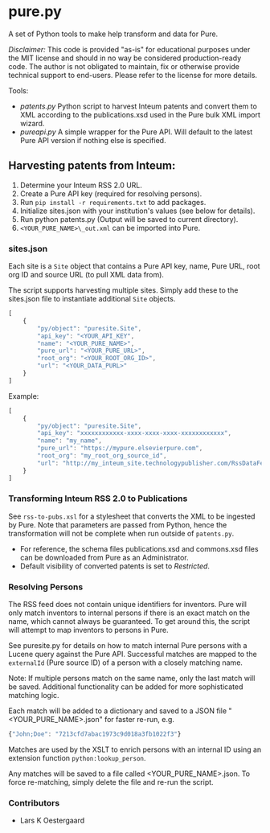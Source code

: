 # pure.py
A set of Python tools to make help transform and data for Pure.

*Disclaimer:* This code is provided "as-is" for educational purposes under the MIT license and should in no way be considered production-ready code. The author is not obligated to maintain, fix or otherwise provide technical support to end-users. Please refer to the license for more details. 

Tools:
- *patents.py* Python script to harvest Inteum patents and convert them to XML according to the publications.xsd used in the Pure bulk XML import wizard. 
- *pureapi.py* A simple wrapper for the Pure API. Will default to the latest Pure API version if nothing else is specified.


## Harvesting patents from Inteum:
1. Determine your Inteum RSS 2.0 URL.
1. Create a Pure API key (required for resolving persons).
1. Run `pip install -r requirements.txt` to add packages. 
1. Initialize sites.json with your institution's values (see below for details).
1. Run python patents.py (Output will be saved to current directory).
1. `<YOUR_PURE_NAME>\_out.xml` can be imported into Pure.

### sites.json
Each site is a `Site` object that contains a Pure API key, name, Pure URL, root org ID and source URL (to pull XML data from). 

The script supports harvesting multiple sites. Simply add these to the sites.json file to instantiate additional `Site` objects.
```javascript
[
    {
        "py/object": "puresite.Site",
        "api_key": "<YOUR_API_KEY",
        "name": "<YOUR_PURE_NAME>",
        "pure_url": "<YOUR_PURE_URL>",
        "root_org": "<YOUR_ROOT_ORG_ID>",
        "url": "<YOUR_DATA_PURL>"
    }
]
```

Example:
```javascript
[
    {
        "py/object": "puresite.Site",
        "api_key": "xxxxxxxxxxxx-xxxx-xxxx-xxxx-xxxxxxxxxxxx",
        "name": "my_name",
        "pure_url": "https://mypure.elsevierpure.com",
        "root_org": "my_root_org_source_id",
        "url": "http://my_inteum_site.technologypublisher.com/RssDataFeed.aspx?UpdateOnOrAfter=1/1/2010"
    }
]
```

### Transforming Inteum RSS 2.0 to Publications
See `rss-to-pubs.xsl` for a stylesheet that converts the XML to be ingested by Pure. Note that parameters are passed from Python, hence the transformation will not be complete when run outside of `patents.py`.

- For reference, the schema files publications.xsd and commons.xsd files can be downloaded from Pure as an Administrator.
- Default visibility of converted patents is set to _Restricted_.

### Resolving Persons
The RSS feed does not contain unique identifiers for inventors. Pure will only match inventors to internal persons if there is an exact match on the name, which cannot always be guaranteed. To get around this, the script will attempt to map inventors to persons in Pure.

See puresite.py for details on how to match internal Pure persons with a Lucene query against the Pure API. Successful matches are mapped to the `externalId` (Pure source ID) of a person with a closely matching name. 

Note: If multiple persons match on the same name, only the last match will be saved. Additional functionality can be added for more sophisticated matching logic.

Each match will be added to a dictionary and saved to a JSON file "<YOUR_PURE_NAME>.json" for faster re-run, e.g.
```javascript
{"John;Doe": "7213cfd7abac1973c9d018a3fb1022f3"}
```
Matches are used by the XSLT to enrich persons with an internal ID using an extension function `python:lookup_person`.

Any matches will be saved to a file called <YOUR_PURE_NAME>.json. To force re-matching, simply delete the file and re-run the script.

### Contributors
- Lars K Oestergaard
